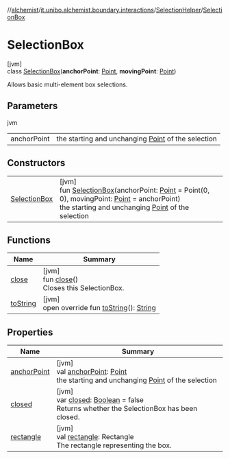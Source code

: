 //[alchemist](../../../../index.md)/[it.unibo.alchemist.boundary.interactions](../../index.md)/[SelectionHelper](../index.md)/[SelectionBox](index.md)

# SelectionBox

[jvm]\
class [SelectionBox](index.md)(**anchorPoint**: [Point](https://docs.oracle.com/javase/8/docs/api/java/awt/Point.html), **movingPoint**: [Point](https://docs.oracle.com/javase/8/docs/api/java/awt/Point.html))

Allows basic multi-element box selections.

## Parameters

jvm

| | |
|---|---|
| anchorPoint | the starting and unchanging [Point](https://docs.oracle.com/javase/8/docs/api/java/awt/Point.html) of the selection |

## Constructors

| | |
|---|---|
| [SelectionBox](-selection-box.md) | [jvm]<br>fun [SelectionBox](-selection-box.md)(anchorPoint: [Point](https://docs.oracle.com/javase/8/docs/api/java/awt/Point.html) = Point(0, 0), movingPoint: [Point](https://docs.oracle.com/javase/8/docs/api/java/awt/Point.html) = anchorPoint)<br>the starting and unchanging [Point](https://docs.oracle.com/javase/8/docs/api/java/awt/Point.html) of the selection |

## Functions

| Name | Summary |
|---|---|
| [close](close.md) | [jvm]<br>fun [close](close.md)()<br>Closes this SelectionBox. |
| [toString](to-string.md) | [jvm]<br>open override fun [toString](to-string.md)(): [String](https://kotlinlang.org/api/latest/jvm/stdlib/kotlin/-string/index.html) |

## Properties

| Name | Summary |
|---|---|
| [anchorPoint](anchor-point.md) | [jvm]<br>val [anchorPoint](anchor-point.md): [Point](https://docs.oracle.com/javase/8/docs/api/java/awt/Point.html)<br>the starting and unchanging [Point](https://docs.oracle.com/javase/8/docs/api/java/awt/Point.html) of the selection |
| [closed](closed.md) | [jvm]<br>var [closed](closed.md): [Boolean](https://kotlinlang.org/api/latest/jvm/stdlib/kotlin/-boolean/index.html) = false<br>Returns whether the SelectionBox has been closed. |
| [rectangle](rectangle.md) | [jvm]<br>val [rectangle](rectangle.md): Rectangle<br>The rectangle representing the box. |
